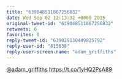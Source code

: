 ```yaml
---
title: "639048511867256832"
date: Wed Sep 02 12:13:32 +0000 2015
original-tweet-id: "639048511867256832"
retweets: 0
favorites: 0
reply-tweet-id: "639029130449825792"
reply-user-id: "815638"
reply-user-screen-name: "adam_griffiths"
---
```

<a href="https://twitter.com/adam_griffiths">@adam_griffiths</a> <a href="https://t.co/1yHQ2PsA89">https://t.co/1yHQ2PsA89</a>
